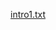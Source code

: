 [intro1.txt](https://github.com/Idea-Innovation-Cell-VSSUT-Burla/Git-And-GitHub/files/6528083/intro1.txt)

